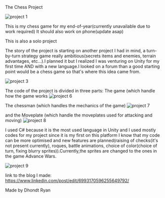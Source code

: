 The Chess Project

![project 1](https://user-images.githubusercontent.com/91030070/199517401-63ea07ca-a179-4ad4-889a-9f0a5edec2ba.png)


This is my chess game for my end-of-year(currently unavailable due to work required)
It should also work on phone(update asap)

This is also a solo project

The story of the project is starting on another project I had in mind, a turn-by-turn strategy game really ambitious(secrets items and enemies, terrain advantages, etc...).I planned it but I realized I was venturing on Unity for my first time AND with a new language.I looked on a forum than a good starting point would be a chess game so that's where this idea came from.

![project 3](https://user-images.githubusercontent.com/91030070/199517303-341b5451-ebd7-414a-ab6a-cf65fafbc81d.png)

The code of the project is divided in three parts:
The game (which handle how the game works
![project 6](https://user-images.githubusercontent.com/91030070/199519051-9bdb70f9-a6d0-4c2f-bb82-b381993add2c.png)

The chessman (which handles the mechanics of the game)
![project 7](https://user-images.githubusercontent.com/91030070/199519756-a8d7ed8b-7d66-46e3-9499-38e83bb068ec.png)

and the Moveplate (which handle the moveplates used for attacking and moving)
![project 8](https://user-images.githubusercontent.com/91030070/199520307-fa571ca4-341c-4aaa-ba32-e4e4ad199f2f.png)

I used C# because it is the most used language in Unity and I used mostly codes for my project since it is my first on this platform
I know that my code can be more optimised and new features are planned(raising of checks(it's not present currently), roques, battle animations, choice of color(choice of turn, fixing blurry sprites)).Currently,the sprites are changed to the ones in the game Advance Wars.

![project 9](https://user-images.githubusercontent.com/91030070/199529999-80374a84-8d79-4e7b-9781-c9f4aabb47bc.png)

link to the blog I made:
https://www.linkedin.com/post/edit/6993170596255649792/

Made by Dhondt Ryan
